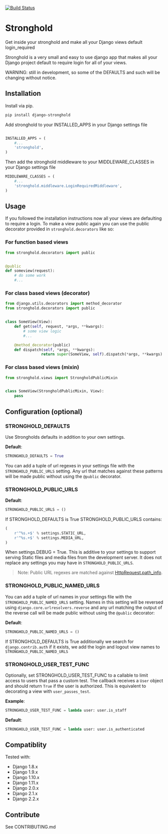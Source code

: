 [![Build Status](https://travis-ci.org/mgrouchy/django-stronghold.svg?branch=master)](https://travis-ci.org/mgrouchy/django-stronghold)

# Stronghold

Get inside your stronghold and make all your Django views default login_required

Stronghold is a very small and easy to use django app that makes all your Django project default to require login for all of your views.

WARNING: still in development, so some of the DEFAULTS and such will be changing without notice.

## Installation

Install via pip.

```sh
pip install django-stronghold
```

Add stronghold to your INSTALLED_APPS in your Django settings file

```python

INSTALLED_APPS = (
    #...
    'stronghold',
)
```

Then add the stronghold middleware to your MIDDLEWARE_CLASSES in your Django settings file

```python
MIDDLEWARE_CLASSES = (
    #...
    'stronghold.middleware.LoginRequiredMiddleware',
)

```

## Usage

If you followed the installation instructions now all your views are defaulting to require a login.
To make a view public again you can use the public decorator provided in `stronghold.decorators` like so:

### For function based views

```python
from stronghold.decorators import public


@public
def someview(request):
	# do some work
	#...

```

### For class based views (decorator)

```python
from django.utils.decorators import method_decorator
from stronghold.decorators import public


class SomeView(View):
	def get(self, request, *args, **kwargs):
		# some view logic
		#...

	@method_decorator(public)
	def dispatch(self, *args, **kwargs):
    	        return super(SomeView, self).dispatch(*args, **kwargs)
```

### For class based views (mixin)

```python
from stronghold.views import StrongholdPublicMixin


class SomeView(StrongholdPublicMixin, View):
	pass
```

## Configuration (optional)

### STRONGHOLD_DEFAULTS

Use Strongholds defaults in addition to your own settings.

**Default**:

```python
STRONGHOLD_DEFAULTS = True
```

You can add a tuple of url regexes in your settings file with the
`STRONGHOLD_PUBLIC_URLS` setting. Any url that matches against these patterns
will be made public without using the `@public` decorator.

### STRONGHOLD_PUBLIC_URLS

**Default**:

```python
STRONGHOLD_PUBLIC_URLS = ()
```

If STRONGHOLD_DEFAULTS is True STRONGHOLD_PUBLIC_URLS contains:

```python
(
    r'^%s.+$' % settings.STATIC_URL,
    r'^%s.+$' % settings.MEDIA_URL,
)

```

When settings.DEBUG = True. This is additive to your settings to support serving
Static files and media files from the development server. It does not replace any
settings you may have in `STRONGHOLD_PUBLIC_URLS`.

> Note: Public URL regexes are matched against [HttpRequest.path_info](https://docs.djangoproject.com/en/dev/ref/request-response/#django.http.HttpRequest.path_info).

### STRONGHOLD_PUBLIC_NAMED_URLS

You can add a tuple of url names in your settings file with the
`STRONGHOLD_PUBLIC_NAMED_URLS` setting. Names in this setting will be reversed using
`django.core.urlresolvers.reverse` and any url matching the output of the reverse
call will be made public without using the `@public` decorator:

**Default**:

```python
STRONGHOLD_PUBLIC_NAMED_URLS = ()
```

If STRONGHOLD_DEFAULTS is True additionally we search for `django.contrib.auth`
if it exists, we add the login and logout view names to `STRONGHOLD_PUBLIC_NAMED_URLS`

### STRONGHOLD_USER_TEST_FUNC

Optionally, set STRONGHOLD_USER_TEST_FUNC to a callable to limit access to users
that pass a custom test. The callback receives a `User` object and should
return `True` if the user is authorized. This is equivalent to decorating a
view with `user_passes_test`.

**Example**:

```python
STRONGHOLD_USER_TEST_FUNC = lambda user: user.is_staff
```

**Default**:

```python
STRONGHOLD_USER_TEST_FUNC = lambda user: user.is_authenticated
```

## Compatiblity

Tested with:

- Django 1.8.x
- Django 1.9.x
- Django 1.10.x
- Django 1.11.x
- Django 2.0.x
- Django 2.1.x
- Django 2.2.x

## Contribute

See CONTRIBUTING.md
